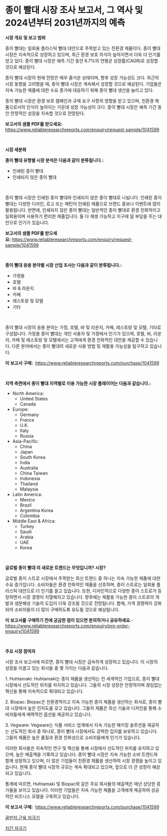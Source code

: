 <p><h1>종이 빨대 시장 조사 보고서, 그 역사 및 2024년부터 2031년까지의 예측</h1></p><p><strong>시장 개요 및 보고 범위</strong></p>
<p><p>종이 빨대는 일회용 플라스틱 빨대 대안으로 주목받고 있는 친환경 제품이다. 종이 빨대 시장은 지속적으로 성장하고 있으며, 최근 환경 보호 의식이 높아지면서 더욱 더 인기를 얻고 있다. 종이 빨대 시장은 예측 기간 동안 6.7%의 연평균 성장률(CAGR)로 성장할 것으로 예상된다.</p><p>종이 빨대 시장의 현재 전망은 매우 즐거운 상태이며, 향후 성장 가능성도 크다. 최근의 시장 동향을 고려했을 때, 종이 빨대 시장은 계속해서 성장할 것으로 예상된다. 기업들은 지속 가능한 제품에 대한 수요 증가에 대응하기 위해 종이 빨대 생산을 늘리고 있다.</p><p>종이 빨대 시장은 환경 보호 캠페인과 규제 요구 사항의 영향을 받고 있으며, 친환경 제품으로서의 인식이 높아지는 가운데 성장 가능성이 크다. 종이 빨대 시장은 예측 기간 동안 안정적인 성장을 지속할 것으로 전망된다.</p></p>
<p><strong>보고서의 샘플 PDF를 받으세요:</strong> <a href="https://www.reliableresearchreports.com/enquiry/request-sample/1041599">https://www.reliableresearchreports.com/enquiry/request-sample/1041599</a></p>
<p>&nbsp;</p>
<p><strong>시장 세분화</strong></p>
<p><strong>종이 빨대 유형별 시장 분석은 다음과 같이 분류됩니다.:</strong></p>
<p><ul><li>인쇄된 종이 빨대</li><li>인쇄되지 않은 종이 빨대</li></ul></p>
<p>&nbsp;</p>
<p><p>종이 빨대 시장은 인쇄된 종이 빨대와 인쇄되지 않은 종이 빨대로 나뉩니다. 인쇄된 종이 빨대는 다양한 디자인, 로고 또는 패턴이 인쇄된 제품으로 브랜드 홍보나 이벤트에 많이 활용됩니다. 반면에, 인쇄되지 않은 종이 빨대는 일반적인 종이 빨대로 환경 친화적이고 일회용이며 사용하기 편리한 제품입니다. 둘 다 재생 가능하고 지구에 덜 부담을 주는 대안으로 인기가 있습니다.</p></p>
<p><strong>보고서의 샘플 PDF를 받으세요:</strong>&nbsp;<a href="https://www.reliableresearchreports.com/enquiry/request-sample/1041599">https://www.reliableresearchreports.com/enquiry/request-sample/1041599</a></p>
<p>&nbsp;</p>
<p><strong> 종이 빨대 응용 분야별 시장 산업 조사는 다음과 같이 분류됩니다.:</strong></p>
<p><ul><li>가정용</li><li>호텔</li><li>바 & 라운지</li><li>카페</li><li>레스토랑 및 모텔</li><li>기타</li></ul></p>
<p>&nbsp;</p>
<p><p>종이 빨대 시장의 응용 분야는 가정, 호텔, 바 및 라운지, 카페, 레스토랑 및 모텔, 기타로 구성됩니다. 가정용 종이 빨대는 개인 사용자 및 가정에서 인기가 있으며, 호텔, 바, 라운지, 카페 및 레스토랑 및 모텔에서는 고객에게 환경 친화적인 대안을 제공할 수 있습니다. 다른 분야에서는 종이 빨대의 새로운 사용 방법 및 재활용 가능성을 탐구하고 있습니다.</p></p>
<p><strong>이 보고서 구매:</strong>&nbsp; <a href="https://www.reliableresearchreports.com/purchase/1041599">https://www.reliableresearchreports.com/purchase/1041599</a></p>
<p>&nbsp;</p>
<p><strong>지역 측면에서 종이 빨대 지역별로 이용 가능한 시장 플레이어는 다음과 같습니다.:</strong></p>
<p><ul>
    <li>
        North America:
        <ul>
            <li>United States</li>
            <li>Canada</li>
        </ul>
    </li>
    <li>
        Europe:
        <ul>
            <li>Germany</li>
            <li>France</li>
            <li>U.K.</li>
            <li>Italy</li>
            <li>Russia</li>
        </ul>
    </li>
    <li>
        Asia-Pacific:
        <ul>
            <li>China</li>
            <li>Japan</li>
            <li>South Korea</li>
            <li>India</li>
            <li>Australia</li>
            <li>China Taiwan</li>
            <li>Indonesia</li>
            <li>Thailand</li>
            <li>Malaysia</li>
        </ul>
    </li>
    <li>
        Latin America:
        <ul>
            <li>Mexico</li>
            <li>Brazil</li>
            <li>Argentina Korea</li>
            <li>Colombia</li>
        </ul>
    </li>
    <li>
        Middle East & Africa:
        <ul>
            <li>Turkey</li>
            <li>Saudi</li>
            <li>Arabia</li>
            <li>UAE</li>
            <li>Korea</li>
        </ul>
    </li>
    </ul></p>
<p>&nbsp;</p>
<p><strong>글로벌 종이 빨대 의 새로운 트렌드는 무엇입니까? 시장?</strong></p>
<p><p>글로벌 종이 스트로 시장에서 주목받는 최신 트렌드 중 하나는 지속 가능한 제품에 대한 수요 증가입니다. 소비자들은 환경 친화적인 제품을 선호하며, 종이 스트로는 일회용 플라스틱 대안으로 더 인기를 끌고 있습니다. 또한, 디자인적으로 다양한 종이 스트로가 등장하면서 시장 경쟁이 치열해지고 있습니다. 향후에는 재활용 가능한 종이 스트로의 개발과 생분해성 기술의 도입이 더욱 강조될 것으로 전망됩니다. 함께, 가격 경쟁력이 강화되어 소비자들이 더 많이 구매하도록 유도될 것으로 예상됩니다.</p></p>
<p><strong>이 보고서를 구매하기 전에 궁금한 점이 있으면 문의하거나 공유하세요.</strong>- <a href="https://www.reliableresearchreports.com/enquiry/pre-order-enquiry/1041599">https://www.reliableresearchreports.com/enquiry/pre-order-enquiry/1041599</a></p>
<p>&nbsp;</p>
<p><strong>주요 시장 참여자</strong></p>
<p><p>시장 조사 보고서에 따르면, 종이 빨대 시장은 급속하게 성장하고 있습니다. 이 시장의 성장을 이끌고 있는 회사들 중 몇 가지는 다음과 같습니다.</p><p>1. Huhtamaki: Huhtamaki는 종이 제품을 생산하는 전 세계적인 기업으로, 종이 빨대 시장에서 선도적인 위치를 차지하고 있습니다. 그들의 시장 성장은 안정적이며 끊임없는 혁신을 통해 지속적으로 확대되고 있습니다.</p><p>2. Biopac: Biopac은 친환경적이고 지속 가능한 종이 제품을 생산하는 회사로, 종이 빨대 시장에서 높은 인지도를 갖고 있습니다. 그들의 제품은 최신 기술과 디자인을 통해 소비자들에게 매력적인 옵션을 제공하고 있습니다.</p><p>3. Vegware: Vegware는 식품 서비스 업계에서 지속 가능한 패키징 솔루션을 제공하는 선도적인 회사 중 하나로, 종이 빨대 시장에서도 강력한 입지를 보유하고 있습니다. 그들의 제품은 높은 품질과 환경 친화성으로 소비자들에게 인기가 있습니다.</p><p>이러한 회사들은 지속적인 연구 및 혁신을 통해 시장에서 선도적인 위치를 유지하고 있으며, 높은 매출액을 기록하고 있습니다. 종이 빨대 시장은 지속 가능한 소비 트렌드와 함께 성장하고 있으며, 더 많은 기업들이 친환경 제품을 생산하여 시장 경쟁을 높이고 있습니다. 현재 종이 빨대 시장의 규모는 계속 확대되고 있으며, 앞으로 더 큰 성장이 예상되고 있습니다.</p><p>통계에 따르면, Huhtamaki 및 Biopac와 같은 주요 회사들의 매출액은 매년 상당한 증가율을 보이고 있습니다. 이러한 기업들은 지속 가능한 제품을 고객에게 제공하여 성공적인 비즈니스 모델을 구축하고 있습니다.</p></p>
<p><strong>이 보고서 구매:</strong>&nbsp;&nbsp;<a href="https://www.reliableresearchreports.com/purchase/1041599">https://www.reliableresearchreports.com/purchase/1041599</a></p>
<p><p><a href="https://github.com/fernandotryO5lson96765/Market-Research-Report-List-1/blob/main/43530147062.md">골반저 근육 자극기</a></p><p><a href="https://github.com/CliftonFisher9067/Market-Research-Report-List-1/blob/main/63334837061.md">치간 자극기</a></p></p>
